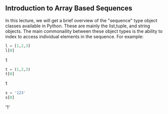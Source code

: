 
## Introduction to Array Based Sequences

In this lecture, we will get a brief overview of the "sequence" type object classes available in Python. These are mainly the list,tuple, and string objects. The main commonaility between these object types is the ability to index to access individual elements in the sequence. For example:
```py
l = [1,2,3]
l[0]
```
1
```py
t = (1,2,3)
t[0]
```
1
```py
s = '123'
s[0]
```
'1'
